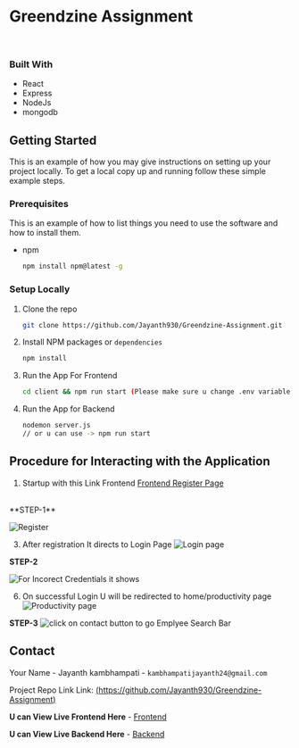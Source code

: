 # Greendzine Assignment
<!-- PROJECT LOGO -->
<br />
<!-- TABLE OF CONTENTS -->


<!-- ABOUT THE PROJECT -->

### Built With

* React
* Express
* NodeJs
* mongodb
<!-- GETTING STARTED -->
## Getting Started

This is an example of how you may give instructions on setting up your project locally.
To get a local copy up and running follow these simple example steps.

### Prerequisites

This is an example of how to list things you need to use the software and how to install them.
* npm
  ```sh
  npm install npm@latest -g
  ```

### Setup Locally

1. Clone the repo
   ```sh
   git clone https://github.com/Jayanth930/Greendzine-Assignment.git
   ```
2. Install NPM packages or `dependencies`
   ```sh
   npm install 
   ```
3. Run the App For Frontend
   ```sh
   cd client && npm run start (Please make sure u change .env variables for Local setup)
   ```
4. Run the App for Backend
   ```sh
   nodemon server.js  
   // or u can use -> npm run start 
   ```
<!-- USAGE EXAMPLES -->

<!-- ROADMAP -->

## Procedure for Interacting with the Application 
1. Startup with this Link Frontend [Frontend Register Page](https://greendzine-assignment-frontend.onrender.com/register)
<br>
**STEP-1**

![Register](https://github.com/Jayanth930/Greendzine-Assignment/assets/88278632/1b9454c6-bad0-4ca1-9cf6-7ba8d3560145)



3. After registration It directs to Login Page ![Login page](https://github.com/Jayanth930/Greendzine-Assignment/assets/88278632/cdba210a-f8d9-4c87-af23-25a330dcb5b3)

**STEP-2**

![For Incorect Credentials it shows](https://github.com/Jayanth930/Greendzine-Assignment/assets/88278632/de084f74-8802-4de1-91bc-1670d2422747)

  
6. On successful Login U will be redirected to home/productivity page ![Productivity page](https://github.com/Jayanth930/Greendzine-Assignment/assets/88278632/5258d140-9144-4dab-a20d-88eff2f393ba)


**STEP-3**
![click on contact button to go Emplyee Search Bar](https://github.com/Jayanth930/Greendzine-Assignment/assets/88278632/ff66c593-74f9-4a24-bbd7-0d757b8a224b)






<!-- CONTACT -->
## Contact

Your Name - Jayanth kambhampati - `kambhampatijayanth24@gmail.com`

Project Repo Link Link: [(https://github.com/Jayanth930/Greendzine-Assignment)](https://github.com/Jayanth930/Greendzine-Assignment)

**U can View Live Frontend Here** -  [Frontend](https://greendzine-assignment-frontend.onrender.com/register) 


**U can View Live Backend  Here** -  [Backend](https://greendzine-assignment-bpx8.onrender.com/)
